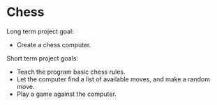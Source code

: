# Chess
Long term project goal:
  - Create a chess computer.
  
Short term project goals:
  - Teach the program basic chess rules.
  - Let the computer find a list of available moves, and make a random move.
  - Play a game against the computer.

